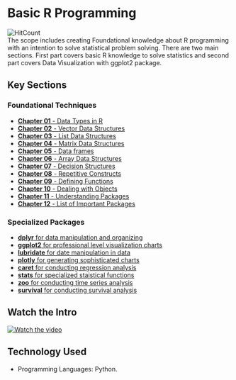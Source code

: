 # Basic R Programming   
![HitCount](https://hits.dwyl.com/fromsantanu/BRP-Main.svg) <br>
The scope includes creating Foundational knowledge about R programming with an intention to solve statistical problem solving. There are two main sections. First part covers basic R knowledge to solve statistics and second part covers Data Visualization with ggplot2 package.

## Key Sections
### Foundational Techniques
- [**Chapter 01** - Data Types in R](https://github.com/fromsantanu/BRP-Main/blob/main/pages/Chapter1.md) 
- [**Chapter 02** - Vector Data Structures](https://github.com/fromsantanu/BRP-Main/blob/main/pages/Chapter2.md) 
- [**Chapter 03** - List Data Structures](https://github.com/fromsantanu/BRP-Main/blob/main/pages/Chapter3.md) 
- [**Chapter 04** - Matrix Data Structures](https://github.com/fromsantanu/BRP-Main/blob/main/pages/Chapter4.md)
- [**Chapter 05** - Data frames](https://github.com/fromsantanu/BRP-Main/blob/main/pages/Chapter5.md) 
- [**Chapter 06** - Array Data Structures](https://github.com/fromsantanu/BRP-Main/blob/main/pages/Chapter6.md) 
- [**Chapter 07** - Decision Structures](https://github.com/fromsantanu/BRP-Main/blob/main/pages/Chapter7.md) 
- [**Chapter 08** - Repetitive Constructs](https://github.com/fromsantanu/BRP-Main/blob/main/pages/Chapter8.md) 
- [**Chapter 09** - Defining Functions](https://github.com/fromsantanu/BRP-Main/blob/main/pages/Chapter9.md) 
- [**Chapter 10** - Dealing with Objects](https://github.com/fromsantanu/BRP-Main/blob/main/pages/Chapter10.md)
- [**Chapter 11** - Understanding Packages](https://github.com/fromsantanu/BRP-Main/blob/main/pages/Chapter11.md) 
- [**Chapter 12** - List of Important Packages](https://github.com/fromsantanu/BRP-Main/blob/main/pages/Chapter12.md) 

### Specialized Packages
- [**dplyr** for data manipulation and organizing](https://github.com/fromsantanu/BRP-Main/blob/main/pages/Package1.md)  
- [**ggplot2** for professional level visualization charts](https://github.com/fromsantanu/BRP-Main/blob/main/pages/Package2.md)  
- [**lubridate** for date manipulation in data](https://github.com/fromsantanu/BRP-Main/blob/main/pages/Package3.md) 
- [**plotly** for generating sophisticated charts](https://github.com/fromsantanu/BRP-Main/blob/main/pages/Package4.md) 
- [**caret** for conducting regression analysis](https://github.com/fromsantanu/BRP-Main/blob/main/pages/Package5.md) 
- [**stats** for specialized staistical functions](https://github.com/fromsantanu/BRP-Main/blob/main/pages/Package6.md) 
- [**zoo** for conducting time series analysis](https://github.com/fromsantanu/BRP-Main/blob/main/pages/Package7.md)  
- [**survival** for conducting survival analysis](https://github.com/fromsantanu/BRP-Main/blob/main/pages/Package8.md) 

## Watch the Intro 
[![Watch the video](https://img.youtube.com/vi/tbd/hqdefault.jpg)](https://www.youtube.com/watch?v=tbd)

## Technology Used
- Programming Languages: Python.
